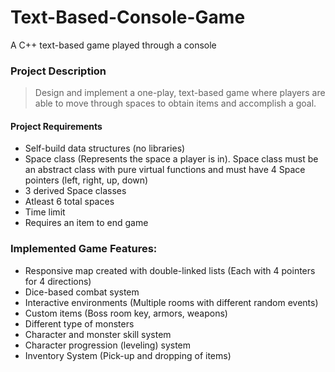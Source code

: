 # Text-Based-Console-Game
 A C++ text-based game played through a console

### Project Description
> Design and implement a one-play, text-based game where players are able to move through spaces to obtain items and accomplish a goal.

#### Project Requirements
- Self-build data structures (no libraries)
- Space class (Represents the space a player is in). Space class must be an abstract class with pure virtual functions and must have 4 Space pointers (left, right, up, down)
- 3 derived Space classes
- Atleast 6 total spaces
- Time limit
- Requires an item to end game

### Implemented Game Features:
- Responsive map created with double-linked lists (Each with 4 pointers for 4 directions)
- Dice-based combat system
- Interactive environments (Multiple rooms with different random events)
- Custom items (Boss room key, armors, weapons)
- Different type of monsters
- Character and monster skill system
- Character progression (leveling) system
- Inventory System (Pick-up and dropping of items)

